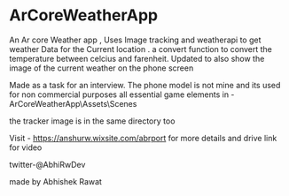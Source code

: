 # ArCoreWeatherApp
 An Ar core Weather app , Uses Image tracking and weatherapi to get weather Data for the Current location .
 a convert function to convert the temperature between celcius and farenheit.
 Updated to also show the image of the current weather on the phone screen

 Made as a task for an interview.
 The phone model is not mine and its used for non commercial purposes
 all essential game elements in - ArCoreWeatherApp\Assets\Scenes
 
 the tracker image is in the same directory too

 Visit - https://anshurw.wixsite.com/abrport   for more details and drive link for video 
 
 twitter-@AbhiRwDev

 made by Abhishek Rawat
